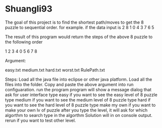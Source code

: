 ﻿# Shuangli93
The goal of this project is to find the shortest path/moves to get the 8 puzzle to sequential order. for example. if the data input is 
2 8 1 
0 4 3
7 6 5

The result of this program would return the steps of the above 8 puzzle to the following order

1 2 3
4 0 5
6 7 8

Argument:

easy.txt 
medium.txt
hard.txt 
worst.txt
RulePath.txt

Steps:
Load all the java file into eclipse or other java platform.
Load all the files into the folder.
Copy and paste the above argument into run configuaration.
run the program
program will show a message dialog that ask for user interface
type easy if you want to see the easy level of 8 puzzle
type medium if you want to see the medium level of 8 puzzle
type hard if you want to see the hard level of 8 puzzle
type make my own if you want to make your own lv of puzzle
after you type the level, it will ask for which algorthm to search
type in the algorthm
Solution will in on console output.
rerun if you want to test other level.

